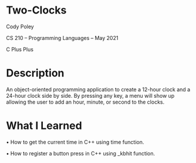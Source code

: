 # Two-Clocks
Cody Poley

CS 210 – Programming Languages – May 2021

C Plus Plus

#  Description 
An object-oriented programming application to create a 12-hour clock and a 24-hour clock side by side. By pressing any key, a menu will show up allowing the user to add an hour, minute, or second to the clocks.

# What I Learned
•	How to get the current time in C++ using time function.

•	How to register a button press in C++ using _kbhit function.

